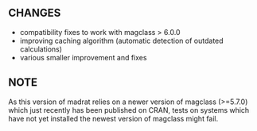 ## CHANGES
* compatibility fixes to work with magclass > 6.0.0
* improving caching algorithm (automatic detection of outdated calculations)
* various smaller improvement and fixes

## NOTE
As this version of madrat relies on a newer version of magclass (>=5.7.0) which just recently has been published on CRAN, tests on systems which have not yet installed the newest version of magclass might fail. 
